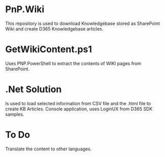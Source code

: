 # PnP.Wiki
This repository is used to download Knowledgebase stored as SharePoint Wiki and create D365 Knowledgebase articles.

# GetWikiContent.ps1
Uses PNP.PowerShell to extract the contents of WIKI pages from SharePoint.

# .Net Solution
Is used to load selected information from CSV file and the .html file to create KB Articles.
Console application, uses LoginUX from D365 SDK samples. 

# To Do
Translate the content to other languages.
